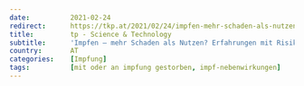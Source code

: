 ```yaml
---
date:          2021-02-24
redirect:      https://tkp.at/2021/02/24/impfen-mehr-schaden-als-nutzen-erfahrungen-mit-risiken-und-nebenwirkung/
title:         tp - Science & Technology
subtitle:      'Impfen – mehr Schaden als Nutzen? Erfahrungen mit Risiken und Nebenwirkungen'
country:       AT
categories:    [Impfung]
tags:          [mit oder an impfung gestorben, impf-nebenwirkungen]
---
```

